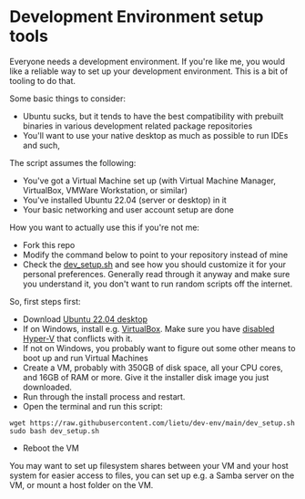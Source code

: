 # Development Environment setup tools

Everyone needs a development environment. If you're like me, you would like a reliable way to set up your development environment. This is a bit of tooling to do that.

Some basic things to consider:
 - Ubuntu sucks, but it tends to have the best compatibility with prebuilt binaries in various development related package repositories
 - You'll want to use your native desktop as much as possible to run IDEs and such, 

The script assumes the following:
 - You've got a Virtual Machine set up (with Virtual Machine Manager, VirtualBox, VMWare Workstation, or similar)
 - You've installed Ubuntu 22.04 (server or desktop) in it
 - Your basic networking and user account setup are done

How you want to actually use this if you're not me:
 - Fork this repo
 - Modify the command below to point to your repository instead of mine
 - Check the [dev_setup.sh](./dev_setup.sh) and see how you should customize it for your personal preferences. Generally read through it anyway and make sure you understand it, you don't want to run random scripts off the internet.

So, first steps first:
 - Download [Ubuntu 22.04 desktop](https://ubuntu.com/download/desktop)
 - If on Windows, install e.g. [VirtualBox](https://www.virtualbox.org/wiki/Downloads). Make sure you have [disabled Hyper-V](https://learn.microsoft.com/en-us/troubleshoot/windows-client/application-management/virtualization-apps-not-work-with-hyper-v#disable-hyper-v-in-powershell) that conflicts with it.
 - If not on Windows, you probably want to figure out some other means to boot up and run Virtual Machines
 - Create a VM, probably with 350GB of disk space, all your CPU cores, and 16GB of RAM or more. Give it the installer disk image you just downloaded.
 - Run through the install process and restart.
 - Open the terminal and run this script:
```
wget https://raw.githubusercontent.com/lietu/dev-env/main/dev_setup.sh
sudo bash dev_setup.sh
```
 - Reboot the VM

You may want to set up filesystem shares between your VM and your host system for easier access to files, you can set up e.g. a Samba server on the VM, or mount a host folder on the VM.

